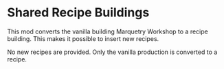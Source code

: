# Shared Recipe Buildings

This mod converts the vanilla building Marquetry Workshop to a recipe building.
This makes it possible to insert new recipes.

No new recipes are provided. Only the vanilla production is converted to a recipe.
